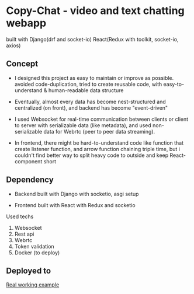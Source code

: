 # Copy-Chat - video and text chatting webapp

built with Django(drf and socket-io) React(Redux with toolkit, socket-io, axios)

## Concept

- I designed this project as easy to maintain or improve as possible.
  avoided code-duplication, tried to create reusable code, with 
  easy-to-understand & human-readable data structure

- Eventually, almost every data has become nest-structured and centralized (on front),
  and backend has become "event-driven"

- I used Websocket for real-time communication between clients or client to server with serializable data (like metadata),
  and used non-serializable data for Webrtc (peer to peer data streaming).

- In frontend, there might be hard-to-understand code like function that create listener function, and
  arrow function chaining triple time, but i couldn't find better way to split heavy code to outside and keep React-component short

## Dependency

- Backend built with Django with socketio, asgi setup

- Frontend built with React with Redux and socketio

Used techs

1. Websocket
2. Rest api
3. Webrtc
4. Token validation
5. Docker (to deploy)

## Deployed to

[Real working example](https://copychat.99works.dev)

